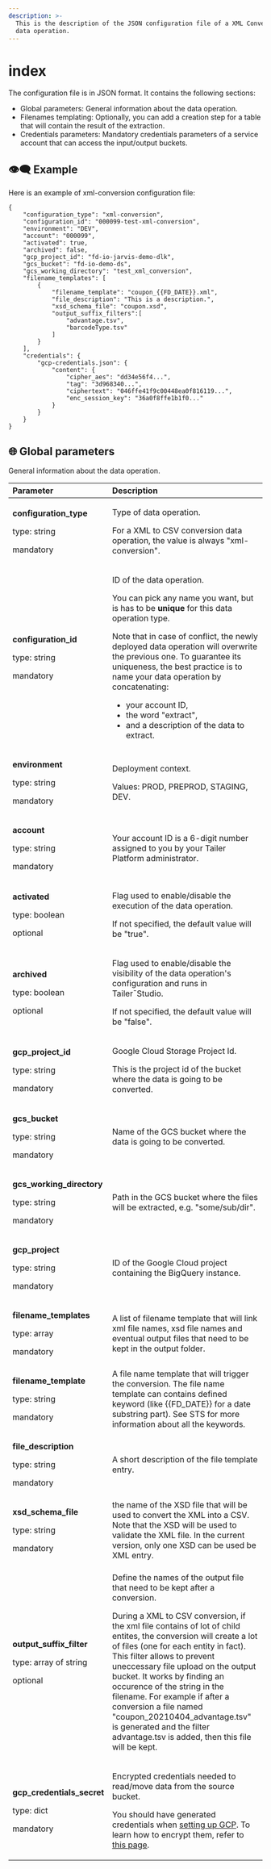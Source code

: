 ```yaml
---
description: >-
  This is the description of the JSON configuration file of a XML Conversion
  data operation.
---
```


# index

The configuration file is in JSON format. It contains the following sections:

* Global parameters: General information about the data operation.
* Filenames templating: Optionally, you can add a creation step for a table that will contain the result of the extraction.
* Credentials parameters: Mandatory credentials parameters of a service account that can access the input/output buckets.

## 👁🗨 Example

Here is an example of xml-conversion configuration file:

```text
{
    "configuration_type": "xml-conversion",
    "configuration_id": "000099-test-xml-conversion",
    "environment": "DEV",
    "account": "000099",
    "activated": true,
    "archived": false,
    "gcp_project_id": "fd-io-jarvis-demo-dlk",
    "gcs_bucket": "fd-io-demo-ds",
    "gcs_working_directory": "test_xml_conversion",
    "filename_templates": [
        {
            "filename_template": "coupon_{{FD_DATE}}.xml",
            "file_description": "This is a description.",
            "xsd_schema_file": "coupon.xsd",
            "output_suffix_filters":[
                "advantage.tsv",
                "barcodeType.tsv"
            ]
        }
    ],
    "credentials": {
        "gcp-credentials.json": {
            "content": {
                "cipher_aes": "dd34e56f4...",
                "tag": "3d968340...",
                "ciphertext": "046ffe41f9c00448ea0f816119...",
                "enc_session_key": "36a0f8ffe1b1f0..."
            }
        }
    }
}
```

## 🌐 Global parameters

General information about the data operation.

<table>
  <thead>
    <tr>
      <th style="text-align:left">Parameter</th>
      <th style="text-align:left">Description</th>
    </tr>
  </thead>
  <tbody>
    <tr>
      <td style="text-align:left">
        <p><b>configuration_type</b>
        </p>
        <p>type: string</p>
        <p>mandatory</p>
      </td>
      <td style="text-align:left">
        <p>Type of data operation.</p>
        <p>For a XML to CSV conversion data operation, the value is always &quot;xml-conversion&quot;.</p>
      </td>
    </tr>
    <tr>
      <td style="text-align:left">
        <p><b>configuration_id</b>
        </p>
        <p>type: string</p>
        <p>mandatory</p>
      </td>
      <td style="text-align:left">
        <p>ID of the data operation.</p>
        <p>You can pick any name you want, but is has to be <b>unique</b> for this
          data operation type.</p>
        <p>Note that in case of conflict, the newly deployed data operation will
          overwrite the previous one. To guarantee its uniqueness, the best practice
          is to name your data operation by concatenating:</p>
        <ul>
          <li>your account ID,</li>
          <li>the word &quot;extract&quot;,</li>
          <li>and a description of the data to extract.</li>
        </ul>
      </td>
    </tr>
    <tr>
      <td style="text-align:left">
        <p><b>environment</b>
        </p>
        <p>type: string</p>
        <p>mandatory</p>
      </td>
      <td style="text-align:left">
        <p>Deployment context.</p>
        <p>Values: PROD, PREPROD, STAGING, DEV.</p>
      </td>
    </tr>
    <tr>
      <td style="text-align:left">
        <p><b>account</b>
        </p>
        <p>type: string</p>
        <p>mandatory</p>
      </td>
      <td style="text-align:left">Your account ID is a 6-digit number assigned to you by your Tailer Platform
        administrator.</td>
    </tr>
    <tr>
      <td style="text-align:left">
        <p><b>activated</b>
        </p>
        <p>type: boolean</p>
        <p>optional</p>
      </td>
      <td style="text-align:left">
        <p>Flag used to enable/disable the execution of the data operation.</p>
        <p>If not specified, the default value will be &quot;true&quot;.</p>
      </td>
    </tr>
    <tr>
      <td style="text-align:left">
        <p><b>archived</b>
        </p>
        <p>type: boolean</p>
        <p>optional</p>
      </td>
      <td style="text-align:left">
        <p>Flag used to enable/disable the visibility of the data operation&apos;s
          configuration and runs in Tailer&#xAF;Studio.</p>
        <p>If not specified, the default value will be &quot;false&quot;.</p>
      </td>
    </tr>
    <tr>
      <td style="text-align:left">
        <p><b>gcp_project_id</b>
        </p>
        <p>type: string</p>
        <p>mandatory</p>
      </td>
      <td style="text-align:left">
        <p>Google Cloud Storage Project Id.</p>
        <p>This is the project id of the bucket where the data is going to be converted.</p>
      </td>
    </tr>
    <tr>
      <td style="text-align:left">
        <p><b>gcs_bucket</b>
        </p>
        <p>type: string</p>
        <p>mandatory</p>
      </td>
      <td style="text-align:left">Name of the GCS bucket where the data is going to be converted.</td>
    </tr>
    <tr>
      <td style="text-align:left">
        <p><b>gcs_working_directory</b>
        </p>
        <p>type: string</p>
        <p>mandatory</p>
      </td>
      <td style="text-align:left">Path in the GCS bucket where the files will be extracted, e.g. &quot;some/sub/dir&quot;.</td>
    </tr>
    <tr>
      <td style="text-align:left">
        <p><b>gcp_project</b>
        </p>
        <p>type: string</p>
        <p>mandatory</p>
      </td>
      <td style="text-align:left">ID of the Google Cloud project containing the BigQuery instance.</td>
    </tr>
    <tr>
      <td style="text-align:left">
        <p><b>filename_templates</b>
        </p>
        <p>type: array</p>
        <p>mandatory</p>
      </td>
      <td style="text-align:left">A list of filename template that will link xml file names, xsd file names
        and eventual output files that need to be kept in the output folder.</td>
    </tr>
    <tr>
      <td style="text-align:left">
        <p><b>filename_template</b>
        </p>
        <p>type: string</p>
        <p>mandatory</p>
      </td>
      <td style="text-align:left">A file name template that will trigger the conversion. The file name template
        can contains defined keyword (like {{FD_DATE}} for a date substring part).
        See STS for more information about all the keywords.</td>
    </tr>
    <tr>
      <td style="text-align:left">
        <p><b>file_description</b>
        </p>
        <p>type: string</p>
        <p>mandatory</p>
      </td>
      <td style="text-align:left">A short description of the file template entry.</td>
    </tr>
    <tr>
      <td style="text-align:left">
        <p><b>xsd_schema_file</b>
        </p>
        <p>type: string</p>
        <p>mandatory</p>
      </td>
      <td style="text-align:left">the name of the XSD file that will be used to convert the XML into a CSV.
        Note that the XSD will be used to validate the XML file. In the current
        version, only one XSD can be used be XML entry.</td>
    </tr>
    <tr>
      <td style="text-align:left">
        <p><b>output_suffix_filter</b>
        </p>
        <p>type: array of string</p>
        <p>optional</p>
      </td>
      <td style="text-align:left">
        <p>Define the names of the output file that need to be kept after a conversion.</p>
        <p>During a XML to CSV conversion, if the xml file contains of lot of child
          entites, the conversion will create a lot of files (one for each entity
          in fact). This filter allows to prevent uneccessary file upload on the
          output bucket. It works by finding an occurence of the string in the filename.
          For example if after a conversion a file named &quot;coupon_20210404_advantage.tsv&quot;
          is generated and the filter advantage.tsv is added, then this file will
          be kept.</p>
      </td>
    </tr>
    <tr>
      <td style="text-align:left">
        <p><b>gcp_credentials_secret</b>
        </p>
        <p>type: dict</p>
        <p>mandatory</p>
      </td>
      <td style="text-align:left">
        <p>Encrypted credentials needed to read/move data from the source bucket.</p>
        <p>You should have generated credentials when <a href="../../getting-started/set-up-google-cloud-platform.md">setting up GCP</a>.
          To learn how to encrypt them, refer to <a href="../../getting-started/encrypt-your-credentials.md">this page</a>.</p>
      </td>
    </tr>
  </tbody>
</table>

